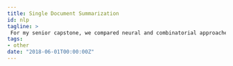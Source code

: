 ```yaml
---
title: Single Document Summarization
id: nlp
tagline: >
 For my senior capstone, we compared neural and combinatorial approaches to *extractive* single document summarization, where sentences from the document are concatenated into a summary. Our neural approaches were constructed from recent literature, and our combinatorial approaches reduced to MaxSAT or ILP. We also built a web-based visualizer to compare the summaries generated by different models.
tags:
- other
date: "2018-06-01T00:00:00Z"
---
```

